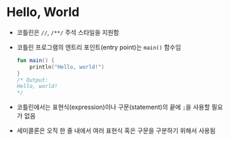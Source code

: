 # Hello, World

* 코틀린은 `//`, `/**/` 주석 스타일을 지원함
*   코틀린 프로그램의 엔트리 포인트(entry point)는 `main()` 함수임

    ```kotlin
    fun main() {
    	println("Hello, world!")
    }
    /* Output:
    Hello, world!
    */
    ```
* 코틀린에서는 표현식(expression)이나 구문(statement)의 끝에 `;`을 사용할 필요가 없음
* 세미콜론은 오직 한 줄 내에서 여러 표현식 혹은 구문을 구분하기 위해서 사용됨

